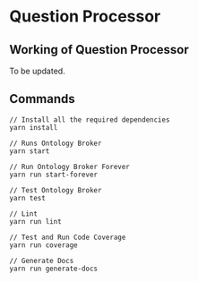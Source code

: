 # Question Processor

## Working of Question Processor

To be updated.

## Commands ## 

```
// Install all the required dependencies
yarn install

// Runs Ontology Broker
yarn start

// Run Ontology Broker Forever
yarn run start-forever

// Test Ontology Broker
yarn test

// Lint
yarn run lint

// Test and Run Code Coverage
yarn run coverage

// Generate Docs
yarn run generate-docs
```
